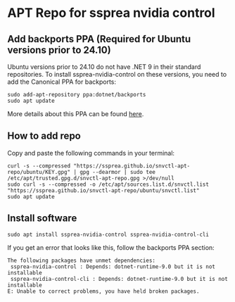 # APT Repo for ssprea nvidia control


## Add backports PPA (Required for Ubuntu versions prior to 24.10)

Ubuntu versions prior to 24.10 do not have .NET 9 in their standard repositories. To install ssprea-nvidia-control on these versions, you need to add the Canonical PPA for backports:

```
sudo add-apt-repository ppa:dotnet/backports
sudo apt update
```

More details about this PPA can be found [here](https://launchpad.net/~dotnet/+archive/ubuntu/backports).



## How to add repo

Copy and paste the following commands in your terminal:

```
curl -s --compressed "https://ssprea.github.io/snvctl-apt-repo/ubuntu/KEY.gpg" | gpg --dearmor | sudo tee /etc/apt/trusted.gpg.d/snvctl-apt-repo.gpg >/dev/null
sudo curl -s --compressed -o /etc/apt/sources.list.d/snvctl.list "https://ssprea.github.io/snvctl-apt-repo/ubuntu/snvctl.list"
sudo apt update
```



## Install software

```
sudo apt install ssprea-nvidia-control ssprea-nvidia-control-cli
```

If you get an error that looks like this, follow the backports PPA section:

```
The following packages have unmet dependencies:
 ssprea-nvidia-control : Depends: dotnet-runtime-9.0 but it is not installable
 ssprea-nvidia-control-cli : Depends: dotnet-runtime-9.0 but it is not installable
E: Unable to correct problems, you have held broken packages.

```
